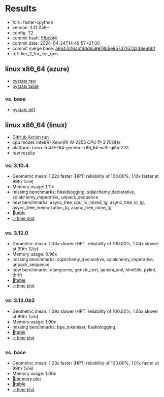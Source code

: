 # Results

- fork: faster-cpython
- version: 3.13.0a6+
- config: T2
- commit hash: [5fbcbf4](https://github.com/faster%2dcpython/cpython/commit/5fbcbf4)
- commit date: 2024-04-24T14:49:57+01:00
- commit merge base: [a6647d16abf4dd65997865e857371673238e60bf](https://github.com/faster%2dcpython/cpython/commit/a6647d16abf4dd65997865e857371673238e60bf)
- ref: tier_2_for_iter_gen

## linux x86_64 (azure)

- [pystats raw](bm-20240424-azure-x86_64-faster%252dcpython-tier_2_for_iter_gen-3.13.0a6%2B-5fbcbf4-pystats.json)
- [pystats table](bm-20240424-azure-x86_64-faster%252dcpython-tier_2_for_iter_gen-3.13.0a6%2B-5fbcbf4-pystats.md)

### vs. base

- [pystats diff](bm-20240424-azure-x86_64-faster%252dcpython-tier_2_for_iter_gen-3.13.0a6%2B-5fbcbf4-pystats-vs-base.md)

## linux x86_64 (linux)

- [GitHub Action run](https://github.com/faster-cpython/benchmarking/actions/runs/8817993123)
- cpu model: Intel(R) Xeon(R) W-2255 CPU @ 3.70GHz
- platform: Linux-5.4.0-164-generic-x86_64-with-glibc2.31
- [raw results](bm-20240424-linux-x86_64-faster%252dcpython-tier_2_for_iter_gen-3.13.0a6%2B-5fbcbf4.json)

### vs. 3.10.4

- Geometric mean: 1.22x faster (HPT: reliability of 100.00%, 1.10x faster at 99th %ile)
- Memory usage: 1.11x
- missing benchmarks: flaskblogging, sqlalchemy_declarative, sqlalchemy_imperative, unpack_sequence
- new benchmarks: async_tree_cpu_io_mixed_tg, async_tree_io_tg, async_tree_memoization_tg, async_tree_none_tg
- [📄table](bm-20240424-linux-x86_64-faster%252dcpython-tier_2_for_iter_gen-3.13.0a6%2B-5fbcbf4-vs-3.10.4.md)
- [📈time plot](bm-20240424-linux-x86_64-faster%252dcpython-tier_2_for_iter_gen-3.13.0a6%2B-5fbcbf4-vs-3.10.4.svg)

### vs. 3.12.0

- Geometric mean: 1.06x slower (HPT: reliability of 100.00%, 1.04x slower at 99th %ile)
- Memory usage: 0.98x
- missing benchmarks: sqlalchemy_declarative, sqlalchemy_imperative, unpack_sequence
- new benchmarks: djangocms, genshi_text, genshi_xml, html5lib, pylint, thrift
- [📄table](bm-20240424-linux-x86_64-faster%252dcpython-tier_2_for_iter_gen-3.13.0a6%2B-5fbcbf4-vs-3.12.0.md)
- [📈time plot](bm-20240424-linux-x86_64-faster%252dcpython-tier_2_for_iter_gen-3.13.0a6%2B-5fbcbf4-vs-3.12.0.svg)

### vs. 3.13.0b2

- Geometric mean: 1.09x slower (HPT: reliability of 100.00%, 1.06x slower at 99th %ile)
- Memory usage: 1.00x
- missing benchmarks: bpe_tokeniser, flaskblogging
- [📄table](bm-20240424-linux-x86_64-faster%252dcpython-tier_2_for_iter_gen-3.13.0a6%2B-5fbcbf4-vs-3.13.0b2.md)
- [📈time plot](bm-20240424-linux-x86_64-faster%252dcpython-tier_2_for_iter_gen-3.13.0a6%2B-5fbcbf4-vs-3.13.0b2.svg)

### vs. base

- Geometric mean: 1.03x faster (HPT: reliability of 100.00%, 1.01x faster at 99th %ile)
- Memory usage: 1.00x
- [🧠memory plot](bm-20240424-linux-x86_64-faster%252dcpython-tier_2_for_iter_gen-3.13.0a6%2B-5fbcbf4-vs-base-mem.svg)
- [📄table](bm-20240424-linux-x86_64-faster%252dcpython-tier_2_for_iter_gen-3.13.0a6%2B-5fbcbf4-vs-base.md)
- [📈time plot](bm-20240424-linux-x86_64-faster%252dcpython-tier_2_for_iter_gen-3.13.0a6%2B-5fbcbf4-vs-base.svg)

